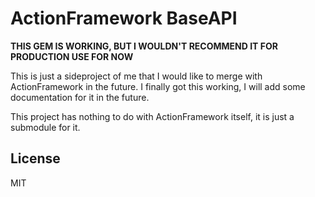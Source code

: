 ActionFramework BaseAPI
=======================

__THIS GEM IS WORKING, BUT I WOULDN'T RECOMMEND IT FOR PRODUCTION USE FOR NOW__

This is just a sideproject of me that I would like to merge with ActionFramework in the future.
I finally got this working, I will add some documentation for it in the future.

This project has nothing to do with ActionFramework itself, it is just a submodule for it.

## License

MIT
